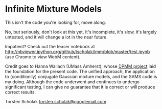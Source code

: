 Infinite Mixture Models
=======================

This isn't the code you're looking for, move along.

No, but seriously, don't look at this yet. It's incomplete, it's slow, it's
largely untested, and it will change a lot in the near future.

Impatient? Check out the teaser notebook at
http://nbviewer.ipython.org/github/tscholak/imm/blob/master/test.ipynb
(use Chrome to view WebM content).

Credit goes to Hanna Wallach (UMass Amherst), whose
[DPMM project](https://github.com/hannawallach/dpmm) laid the foundation for
the present code. The unified approach, the application to (conditionlly)
conjugate Gaussian mixture models, and the SAMS code is my doing. Although the
code underwent and continues to undergo significant testing, I can give no
guarantee that it is correct or will produce correct results.

Torsten Scholak <torsten.scholak@googlemail.com>
